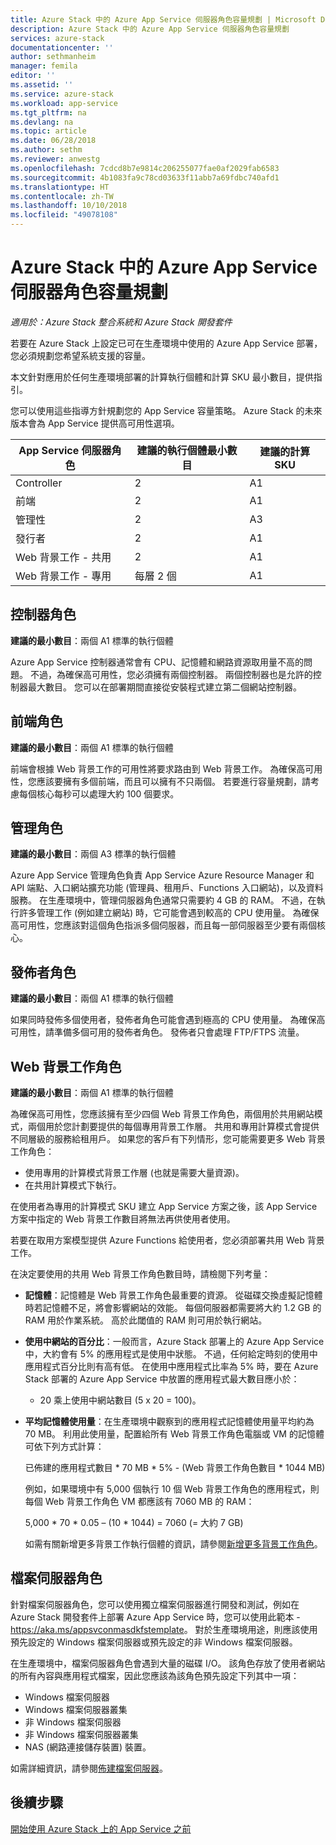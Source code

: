 ```yaml
---
title: Azure Stack 中的 Azure App Service 伺服器角色容量規劃 | Microsoft Docs
description: Azure Stack 中的 Azure App Service 伺服器角色容量規劃
services: azure-stack
documentationcenter: ''
author: sethmanheim
manager: femila
editor: ''
ms.assetid: ''
ms.service: azure-stack
ms.workload: app-service
ms.tgt_pltfrm: na
ms.devlang: na
ms.topic: article
ms.date: 06/28/2018
ms.author: sethm
ms.reviewer: anwestg
ms.openlocfilehash: 7cdcd8b7e9814c206255077fae0af2029fab6583
ms.sourcegitcommit: 4b1083fa9c78cd03633f11abb7a69fdbc740afd1
ms.translationtype: HT
ms.contentlocale: zh-TW
ms.lasthandoff: 10/10/2018
ms.locfileid: "49078108"
---
```

# <a name="capacity-planning-for-azure-app-service-server-roles-in-azure-stack"></a>Azure Stack 中的 Azure App Service 伺服器角色容量規劃

*適用於：Azure Stack 整合系統和 Azure Stack 開發套件*

若要在 Azure Stack 上設定已可在生產環境中使用的 Azure App Service 部署，您必須規劃您希望系統支援的容量。  

本文針對應用於任何生產環境部署的計算執行個體和計算 SKU 最小數目，提供指引。

您可以使用這些指導方針規劃您的 App Service 容量策略。 Azure Stack 的未來版本會為 App Service 提供高可用性選項。

| App Service 伺服器角色 | 建議的執行個體最小數目 | 建議的計算 SKU|
| --- | --- | --- |
| Controller | 2 | A1 |
| 前端 | 2 | A1 |
| 管理性 | 2 | A3 |
| 發行者 | 2 | A1 |
| Web 背景工作 - 共用 | 2 | A1 |
| Web 背景工作 - 專用 | 每層 2 個 | A1 |

## <a name="controller-role"></a>控制器角色

**建議的最小數目**：兩個 A1 標準的執行個體

Azure App Service 控制器通常會有 CPU、記憶體和網路資源取用量不高的問題。 不過，為確保高可用性，您必須擁有兩個控制器。 兩個控制器也是允許的控制器最大數目。 您可以在部署期間直接從安裝程式建立第二個網站控制器。

## <a name="front-end-role"></a>前端角色

**建議的最小數目**：兩個 A1 標準的執行個體

前端會根據 Web 背景工作的可用性將要求路由到 Web 背景工作。 為確保高可用性，您應該要擁有多個前端，而且可以擁有不只兩個。 若要進行容量規劃，請考慮每個核心每秒可以處理大約 100 個要求。

## <a name="management-role"></a>管理角色

**建議的最小數目**：兩個 A3 標準的執行個體

Azure App Service 管理角色負責 App Service Azure Resource Manager 和 API 端點、入口網站擴充功能 (管理員、租用戶、Functions 入口網站)，以及資料服務。 在生產環境中，管理伺服器角色通常只需要約 4 GB 的 RAM。 不過，在執行許多管理工作 (例如建立網站) 時，它可能會遇到較高的 CPU 使用量。 為確保高可用性，您應該對這個角色指派多個伺服器，而且每一部伺服器至少要有兩個核心。

## <a name="publisher-role"></a>發佈者角色

**建議的最小數目**：兩個 A1 標準的執行個體

如果同時發佈多個使用者，發佈者角色可能會遇到極高的 CPU 使用量。 為確保高可用性，請準備多個可用的發佈者角色。  發佈者只會處理 FTP/FTPS 流量。

## <a name="web-worker-role"></a>Web 背景工作角色

**建議的最小數目**：兩個 A1 標準的執行個體

為確保高可用性，您應該擁有至少四個 Web 背景工作角色，兩個用於共用網站模式，兩個用於您計劃要提供的每個專用背景工作層。 共用和專用計算模式會提供不同層級的服務給租用戶。 如果您的客戶有下列情形，您可能需要更多 Web 背景工作角色：

- 使用專用的計算模式背景工作層 (也就是需要大量資源)。
- 在共用計算模式下執行。

在使用者為專用的計算模式 SKU 建立 App Service 方案之後，該 App Service 方案中指定的 Web 背景工作數目將無法再供使用者使用。

若要在取用方案模型提供 Azure Functions 給使用者，您必須部署共用 Web 背景工作。

在決定要使用的共用 Web 背景工作角色數目時，請檢閱下列考量：

- **記憶體**：記憶體是 Web 背景工作角色最重要的資源。 從磁碟交換虛擬記憶體時若記憶體不足，將會影響網站的效能。 每個伺服器都需要將大約 1.2 GB 的 RAM 用於作業系統。 高於此閾值的 RAM 則可用於執行網站。
- **使用中網站的百分比**：一般而言，Azure Stack 部署上的 Azure App Service 中，大約會有 5% 的應用程式是使用中狀態。 不過，任何給定時刻的使用中應用程式百分比則有高有低。 在使用中應用程式比率為 5% 時，要在 Azure Stack 部署的 Azure App Service 中放置的應用程式最大數目應小於：
  - 20 乘上使用中網站數目 (5 x 20 = 100)。
- **平均記憶體使用量**：在生產環境中觀察到的應用程式記憶體使用量平均約為 70 MB。 利用此使用量，配置給所有 Web 背景工作角色電腦或 VM 的記憶體可依下列方式計算：

    已佈建的應用程式數目 * 70 MB * 5% - (Web 背景工作角色數目 * 1044 MB)

   例如，如果環境中有 5,000 個執行 10 個 Web 背景工作角色的應用程式，則每個 Web 背景工作角色 VM 都應該有 7060 MB 的 RAM：

   5,000 * 70 * 0.05 – (10 * 1044) = 7060 (= 大約 7 GB)

   如需有關新增更多背景工作執行個體的資訊，請參閱[新增更多背景工作角色](azure-stack-app-service-add-worker-roles.md)。

## <a name="file-server-role"></a>檔案伺服器角色

針對檔案伺服器角色，您可以使用獨立檔案伺服器進行開發和測試，例如在 Azure Stack 開發套件上部署 Azure App Service 時，您可以使用此範本 - <https://aka.ms/appsvconmasdkfstemplate>。 對於生產環境用途，則應該使用預先設定的 Windows 檔案伺服器或預先設定的非 Windows 檔案伺服器。

在生產環境中，檔案伺服器角色會遇到大量的磁碟 I/O。 該角色存放了使用者網站的所有內容與應用程式檔案，因此您應該為該角色預先設定下列其中一項：

- Windows 檔案伺服器
- Windows 檔案伺服器叢集
- 非 Windows 檔案伺服器
- 非 Windows 檔案伺服器叢集
- NAS (網路連接儲存裝置) 裝置。

如需詳細資訊，請參閱[佈建檔案伺服器](azure-stack-app-service-before-you-get-started.md#prepare-the-file-server)。

## <a name="next-steps"></a>後續步驟

[開始使用 Azure Stack 上的 App Service 之前](azure-stack-app-service-before-you-get-started.md)
